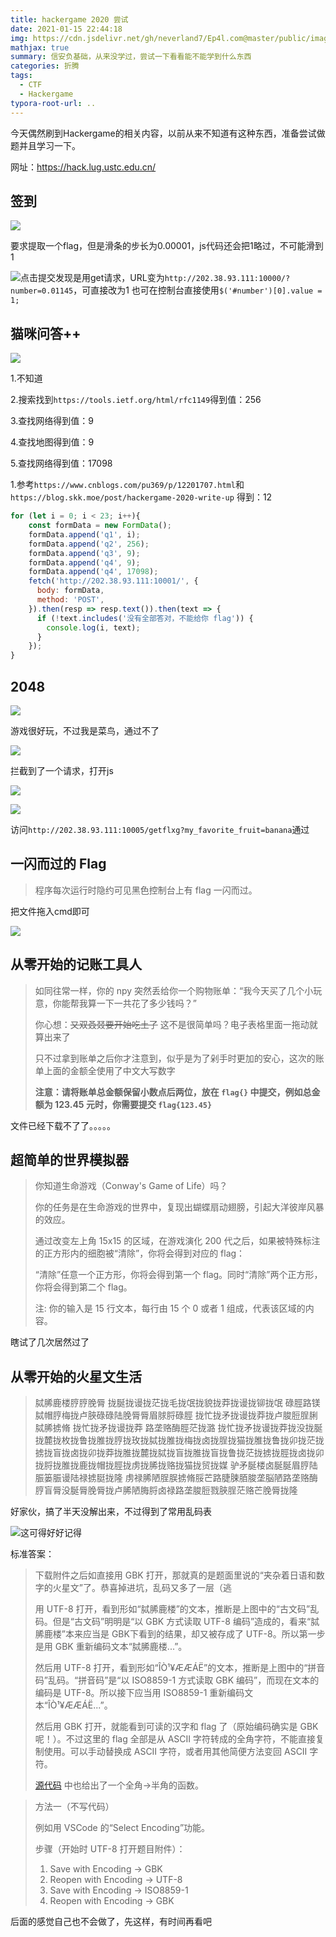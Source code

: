 ```yaml
---
title: hackergame 2020 尝试
date: 2021-01-15 22:44:18
img: https://cdn.jsdelivr.net/gh/neverland7/Ep4l.com@master/public/images/hackergame-2020-attempt/caigou.jpg
mathjax: true
summary: 信安负基础，从来没学过，尝试一下看看能不能学到什么东西
categories: 折腾
tags:
  - CTF
  - Hackergame
typora-root-url: ..
---
```


今天偶然刷到Hackergame的相关内容，以前从来不知道有这种东西，准备尝试做题并且学习一下。

网址：https://hack.lug.ustc.edu.cn/

## 签到

![](https://cdn.jsdelivr.net/gh/neverland7/Ep4l.com@master/public/images/hackergame-2020-attempt/image-20210116000201094.png)

要求提取一个flag，但是滑条的步长为0.00001，js代码还会把1略过，不可能滑到1

![](https://cdn.jsdelivr.net/gh/neverland7/Ep4l.com@master/public/images/hackergame-2020-attempt/image-20210116000645177.png)点击提交发现是用get请求，URL变为`http://202.38.93.111:10000/?number=0.01145`，可直接改为1
也可在控制台直接使用`$('#number')[0].value = 1;`

## 猫咪问答++

![](https://cdn.jsdelivr.net/gh/neverland7/Ep4l.com@master/public/images/hackergame-2020-attempt/image-20210116001306225.png)

1.不知道

2.搜索找到`https://tools.ietf.org/html/rfc1149`得到值：256

3.查找网络得到值：9

4.查找地图得到值：9

5.查找网络得到值：17098

1.参考`https://www.cnblogs.com/pu369/p/12201707.html`和`https://blog.skk.moe/post/hackergame-2020-write-up`
得到：12

~~~js
for (let i = 0; i < 23; i++){
    const formData = new FormData();
    formData.append('q1', i);
    formData.append('q2', 256);
    formData.append('q3', 9);
    formData.append('q4', 9);
    formData.append('q4', 17098);
    fetch('http://202.38.93.111:10001/', {
      body: formData,
      method: 'POST',
    }).then(resp => resp.text()).then(text => {
      if (!text.includes('没有全部答对，不能给你 flag')) {
        console.log(i, text);
      }
    });
}
~~~

## 2048

![](https://cdn.jsdelivr.net/gh/neverland7/Ep4l.com@master/public/images/hackergame-2020-attempt/image-20210116011522357.png)

游戏很好玩，不过我是菜鸟，通过不了

![](https://cdn.jsdelivr.net/gh/neverland7/Ep4l.com@master/public/images/hackergame-2020-attempt/image-20210116012914685.png)

拦截到了一个请求，打开js

![](https://cdn.jsdelivr.net/gh/neverland7/Ep4l.com/public/images/hackergame-2020-attempt/image-20210116013020557.png)

![](https://cdn.jsdelivr.net/gh/neverland7/Ep4l.com/public/images/hackergame-2020-attempt/image-20210116013632841.png)

访问`http://202.38.93.111:10005/getflxg?my_favorite_fruit=banana`通过

## 一闪而过的 Flag

> 程序每次运行时隐约可见黑色控制台上有 flag 一闪而过。

把文件拖入cmd即可

![](https://cdn.jsdelivr.net/gh/neverland7/Ep4l.com@master/public/images/hackergame-2020-attempt/image-20210116014242933.png)

## 从零开始的记账工具人

>如同往常一样，你的 npy 突然丢给你一个购物账单：“我今天买了几个小玩意，你能帮我算一下一共花了多少钱吗？”
>
>你心想：~~又双叒叕要开始吃土了~~ 这不是很简单吗？电子表格里面一拖动就算出来了
>
>只不过拿到账单之后你才注意到，似乎是为了剁手时更加的安心，这次的账单上面的金额全使用了中文大写数字
>
>**注意：请将账单总金额保留小数点后两位，放在 `flag{}` 中提交，例如总金额为 123.45 元时，你需要提交 `flag{123.45}`**

文件已经下载不了了。。。。。

## 超简单的世界模拟器

>你知道生命游戏（Conway's Game of Life）吗？
>
>你的任务是在生命游戏的世界中，复现出蝴蝶扇动翅膀，引起大洋彼岸风暴的效应。
>
>通过改变左上角 15x15 的区域，在游戏演化 200 代之后，如果被特殊标注的正方形内的细胞被“清除”，你将会得到对应的 flag：
>
>“清除”任意一个正方形，你将会得到第一个 flag。同时“清除”两个正方形，你将会得到第二个 flag。
>
>注: 你的输入是 15 行文本，每行由 15 个 0 或者 1 组成，代表该区域的内容。

瞎试了几次居然过了

## 从零开始的火星文生活

>脦脪鹿楼脝脝脕脣 拢脠拢谩拢茫拢毛拢氓拢貌拢莽拢谩拢铆拢氓 碌脛路镁脦帽脝梅拢卢脥碌碌陆脕脣脣眉脙脟碌脛 拢忙拢矛拢谩拢莽拢卢脧脰脭脷脦脪掳脩 拢忙拢矛拢谩拢莽 路垄赂酶脛茫拢潞
>拢忙拢矛拢谩拢莽拢没拢脠拢麓拢枚拢鲁拢脽拢脝拢玫拢脦拢脽拢梅拢卤拢脭拢猫拢脽拢鲁拢卯拢茫拢掳拢盲拢卤拢卯拢莽拢脽拢麓拢脦拢盲拢脽拢盲拢鲁拢茫拢掳拢脛拢卤拢卯拢脟拢脽拢鹿拢帽拢脛拢虏拢脪拢赂拢猫拢贸拢媒
>驴矛脠楼卤脠脠眉脝陆脤篓脤谩陆禄掳脡拢隆
>虏禄脪陋脭脵掳脩脮芒路脻脨脜脧垄脳陋路垄赂酶脝盲脣没脠脣脕脣拢卢脪陋脢脟卤禄路垄脧脰戮脥脭茫赂芒脕脣拢隆

好家伙，搞了半天没解出来，不过得到了常用乱码表

![这可得好好记得](https://cdn.jsdelivr.net/gh/neverland7/Ep4l.com@master/public/images/hackergame-2020-attempt/image-20210116021901318.png)

标准答案：

>下载附件之后如直接用 GBK 打开，那就真的是题面里说的“夹杂着日语和数字的火星文”了。恭喜掉进坑，乱码又多了一层（逃
>
>用 UTF-8 打开，看到形如“脦脪鹿楼”的文本，推断是上图中的“古文码”乱码。但是“古文码”明明是“以 GBK 方式读取 UTF-8 编码”造成的，看来“脦脪鹿楼”本来应当是 GBK下看到的结果，却又被存成了 UTF-8。所以第一步是用 GBK 重新编码文本“脦脪鹿楼...”。
>
>然后用 UTF-8 打开，看到形如“ÎÒ¹¥ÆÆÁË”的文本，推断是上图中的“拼音码”乱码。“拼音码”是“以 ISO8859-1 方式读取 GBK 编码”，而现在文本的编码是 UTF-8。所以接下应当用 ISO8859-1 重新编码文本“ÎÒ¹¥ÆÆÁË...”。
>
>然后用 GBK 打开，就能看到可读的汉字和 flag 了（原始编码确实是 GBK 呢！）。不过这里的 flag 全部是从 ASCII 字符转成的全角字符，不能直接复制使用。可以手动替换成 ASCII 字符，或者用其他简便方法变回 ASCII 字符。
>
>[源代码](https://github.com/USTC-Hackergame/hackergame2020-writeups/blob/master/official/从零开始的火星文生活/src/generate_and_solve.py) 中也给出了一个全角->半角的函数。

> 方法一（不写代码）
>
> 例如用 VSCode 的“Select Encoding”功能。
>
> 步骤（开始时 UTF-8 打开题目附件）：
>
> 1. Save with Encoding -> GBK
> 2. Reopen with Encoding -> UTF-8
> 3. Save with Encoding -> ISO8859-1
> 4. Reopen with Encoding -> GBK



后面的感觉自己也不会做了，先这样，有时间再看吧

